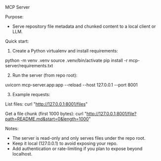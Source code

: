 MCP Server

Purpose:
- Serve repository file metadata and chunked content to a local client or LLM.

Quick start:

1) Create a Python virtualenv and install requirements:

python -m venv .venv
source .venv/bin/activate
pip install -r mcp-server/requirements.txt

2) Run the server (from repo root):

uvicorn mcp-server.app:app --reload --host 127.0.0.1 --port 8001

3) Example requests:

List files:
curl "http://127.0.0.1:8001/files"

Get a file chunk (first 1000 bytes):
curl "http://127.0.0.1:8001/file?path=README.md&start=0&length=1000"

Notes:
- The server is read-only and only serves files under the repo root.
- Keep it local (127.0.0.1) to avoid exposing your repo.
- Add authentication or rate-limiting if you plan to expose beyond localhost.
